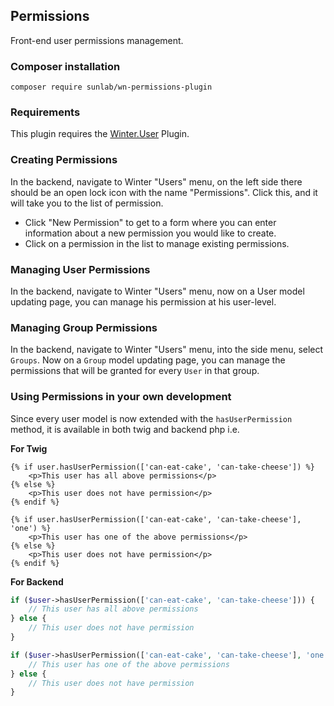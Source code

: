 ## Permissions

Front-end user permissions management.

### Composer installation
```terminal
composer require sunlab/wn-permissions-plugin
```

### Requirements

This plugin requires the [Winter.User](https://github.com/wintercms/wn-user-plugin) Plugin.

### Creating Permissions

In the backend, navigate to Winter "Users" menu, on the left side there should
be an open lock icon with the name "Permissions". Click this, and it will take you
to the list of permission.
- Click "New Permission" to get to a form where you can enter information about a new
permission you would like to create.
- Click on a permission in the list to manage existing permissions.

### Managing User Permissions

In the backend, navigate to Winter "Users" menu, now on a User model updating page,
you can manage his permission at his user-level.

### Managing Group Permissions

In the backend, navigate to Winter "Users" menu, into the side menu, select `Groups`.
Now on a `Group` model updating page,
you can manage the permissions that will be granted for every `User` in that group.

### Using Permissions in your own development

Since every user model is now extended with the `hasUserPermission` method,
it is available in both twig and backend php i.e.

**For Twig**
```twig
{% if user.hasUserPermission(['can-eat-cake', 'can-take-cheese']) %}
    <p>This user has all above permissions</p>
{% else %}
    <p>This user does not have permission</p>
{% endif %}

{% if user.hasUserPermission(['can-eat-cake', 'can-take-cheese'], 'one') %}
    <p>This user has one of the above permissions</p>
{% else %}
    <p>This user does not have permission</p>
{% endif %}
```

**For Backend**
```php
if ($user->hasUserPermission(['can-eat-cake', 'can-take-cheese'])) {
    // This user has all above permissions
} else {
    // This user does not have permission
}

if ($user->hasUserPermission(['can-eat-cake', 'can-take-cheese'], 'one')) {
    // This user has one of the above permissions
} else {
    // This user does not have permission
}
```
